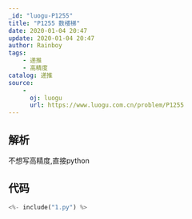 ```yaml
---
_id: "luogu-P1255"
title: "P1255 数楼梯"
date: 2020-01-04 20:47
update: 2020-01-04 20:47
author: Rainboy
tags:
    - 递推
    - 高精度
catalog: 递推
source: 
    - 
      oj: luogu
      url: https://www.luogu.com.cn/problem/P1255
---
```


## 解析

不想写高精度,直接python


## 代码

```python
<%- include("1.py") %>
```
